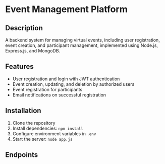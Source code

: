 # Event Management Platform

## Description

A backend system for managing virtual events, including user registration, event creation, and participant management, implemented using Node.js, Express.js, and MongoDB.

## Features

- User registration and login with JWT authentication
- Event creation, updating, and deletion by authorized users
- Event registration for participants
- Email notifications on successful registration

## Installation

1. Clone the repository
2. Install dependencies: `npm install`
3. Configure environment variables in `.env`
4. Start the server: `node app.js`

## Endpoints

###
